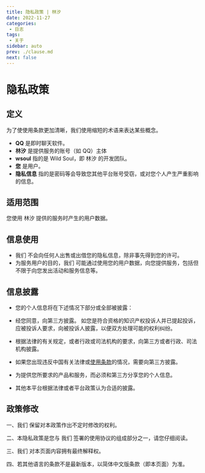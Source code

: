 ```yaml
---
title: 隐私政策 | 林汐
date: 2022-11-27
categories:
 - 日志
tags:
 - 关于
sidebar: auto
prev: ./clause.md
next: false
---
```


# 隐私政策

## 定义
为了使使用条款更加清晰，我们使用缩短的术语来表达某些概念。

* **QQ** 是即时聊天软件。  
* **林汐** 是提供服务的账号（如 QQ）主体
* **wsoul** 指的是 Wild Soul，即 林汐 的开发团队。
* **您** 是用户。
* **隐私信息** 指的是密码等会导致您其他平台账号受窃，或对您个人产生严重影响的信息。

## 适用范围
您使用 林汐 提供的服务时产生的用户数据。

## 信息使用
* 我们 不会向任何人出售或出借您的隐私信息，除非事先得到您的许可。
* 为服务用户的目的，我们 可能通过使用您的用户数据，向您提供服务，包括但不限于向您发出活动和服务信息等。

## 信息披露
* 您的个人信息将在下述情况下部分或全部被披露：

* 经您同意，向第三方披露。
如您是符合资格的知识产权投诉人并已提起投诉，应被投诉人要求，向被投诉人披露，以便双方处理可能的权利纠纷。

* 根据法律的有关规定，或者行政或司法机构的要求，向第三方或者行政、司法机构披露。

* 如果您出现违反中国有关法律或[使用条款](clause.md)的情况，需要向第三方披露。

* 为提供您所要求的产品和服务，而必须和第三方分享您的个人信息。

* 其他本平台根据法律或者平台政策认为合适的披露。

## 政策修改
一、我们 保留对本政策作出不定时修改的权利。

二、本隐私政策是您与 我们 签署的使用协议的组成部分之一，请您仔细阅读。

三、我们 对本页面内容拥有最终解释权。

四、若其他语言的条款不是最新版本，以简体中文版条款（即本页面）为准。
